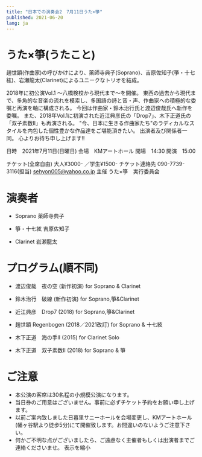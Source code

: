 ```yaml
---
title: "日本での演奏会2　7月11日うた×箏"
published: 2021-06-20
lang: ja
---
```



# うた×箏(うたこと)

趙世顕(作曲家)の呼びかけにより、薬師寺典子(Soprano)、吉原佐知子(箏・十七絃)、岩瀬龍太(Clarinet)によるユニークなトリオを結成。

2018年に初公演Vol.1 〜八橋検校から現代まで〜を開催。
東西の過去から現代まで、多角的な音楽の流れを模索し、多国語の詩と音・声、作曲家への積極的な委嘱と再演を軸に構成される。
今回は作曲家・鈴木治行氏と渡辺俊哉氏へ新作を委嘱。
また、2018年Vol.1に初演された近江典彦氏の「Drop7」、木下正道氏の「双子素数II」も再演される。
"今、日本に生きる作曲家たち"のラディカルなスタイルを内包した個性豊かな作品達をご堪能頂きたい。
出演者及び関係者一同。
心よりお待ち申し上げます‼︎


日時　2021年7月11日(日曜日)
会場　KMアートホール
開場　14:30 開演　15:00


チケット(全席自由)
大人¥3000- ／学生¥1500-
チケット連絡先
090-7739-3116(担当)
sehyon005@yahoo.co.jp
主催
うた×箏　実行委員会


# 演奏者

 - Soprano 薬師寺典子

 - 箏・十七絃 吉原佐知子

 - Clarinet 岩瀬龍太


# プログラム(順不同)

- 渡辺俊哉　夜の空 (新作初演) for Soprano & Clarinet

- 鈴木治行　破線 (新作初演) for Soprano,箏&Clarinet

- 近江典彦　Drop7 (2018) for Soprano,箏&Clarinet

- 趙世顕 Regenbogen (2018／2021改訂) for Soprano & 十七絃

- 木下正道　海の手II (2015) for Clarinet Solo

- 木下正道　双子素数II (2018) for Soprano & 箏



# ご注意

- 本公演の客席は30名程の小規模公演になります。
- 当日券のご用意はございません。事前に必ずチケット予約をお願い申し上げます。
- 以前ご案内致しました日暮里サニーホールを会場変更し、KMアートホール(幡ヶ谷駅より徒歩5分)にて開催致します。お間違いのないようご注意下さい。
- 何かご不明な点がございましたら、ご遠慮なく主催者もしくは出演者までご連絡くださいませ。 表示を縮小

